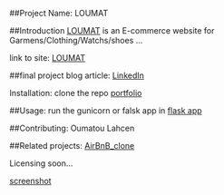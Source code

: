 ##Project Name: LOUMAT 


##Introduction
[LOUMAT](https://www.oumatou.tech/) is an E-commerce website for Garmens/Clothing/Watchs/shoes ...

link to site:
[LOUMAT](https://www.oumatou.tech/)

##final project blog article:
[LinkedIn](https://www.linkedin.com/in/lahcen-oumatou-47b037235/)

Installation:
    clone the repo [portfolio](https://github.com/oumatoulacen/portfolio)
    
##Usage:
    run the gunicorn or falsk app in  [flask app](https://github.com/oumatoulacen/portfolio/web-flask/app)

##Contributing:
  Oumatou Lahcen
  
##Related projects:
    [AirBnB_clone](https://github.com/oumatoulacen/AirBnB_clone_v4)
    
Licensing
  soon...

[screenshot](https://github.com/oumatoulacen/portfolio/blob/main/screenshots/Screenshot%202023-12-21%20at%2022-32-01%20LOUMAT.png)

